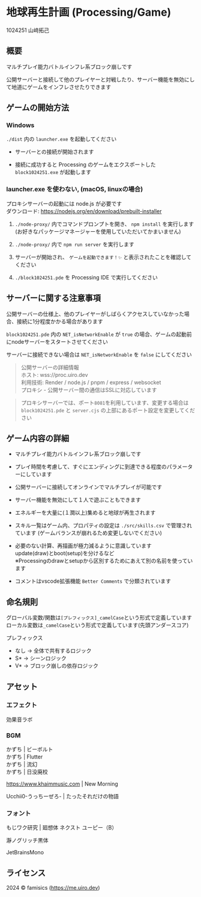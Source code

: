 # 地球再生計画 (Processing/Game)

1024251 山﨑拓己

## 概要

マルチプレイ能力バトルインフレ系ブロック崩しです

公開サーバーと接続して他のプレイヤーと対戦したり、サーバー機能を無効にして地道にゲームをインフレさせたりできます

## ゲームの開始方法

### Windows

`./dist` 内の `launcher.exe` を起動してください

- サーバーとの接続が開始されます

- 接続に成功すると Processing のゲームをエクスポートした `block1024251.exe` が起動します

### launcher.exe を使わない, (macOS, linuxの場合)

プロキシサーバーの起動には node.js が必要です  
ダウンロード: https://nodejs.org/en/download/prebuilt-installer

1. `./node-proxy/` 内でコマンドプロンプトを開き、 `npm install` を実行します  
(お好きなパッケージマネージャーを使用していただいてかまいません)

2. `./node-proxy/` 内で `npm run server` を実行します

3. サーバーが開始され、 `ゲームを起動できます！✨️` と表示されたことを確認してください

4. `./block1024251.pde` を Processing IDE で実行してください

## サーバーに関する注意事項

公開サーバーの仕様上、他のプレイヤーがしばらくアクセスしていなかった場合、接続に1分程度かかる場合があります

`block1024251.pde` 内の `NET_isNetworkEnable` が `true` の場合、ゲームの起動前にnodeサーバーをスタートさせてください

サーバーに接続できない場合は `NET_isNetworkEnable` を `false` にしてください

> 公開サーバーの詳細情報  
> ホスト: wss://proc.uiro.dev  
> 利用技術: Render / node.js / pnpm / express / websocket  
> プロキシ - 公開サーバー間の通信はSSLに対応しています

> プロキシサーバーでは、ポート`8081`を利用しています、変更する場合は `block1024251.pde` と `server.cjs` の上部にあるポート設定を変更してください

## ゲーム内容の詳細

- マルチプレイ能力バトルインフレ系ブロック崩しです

- プレイ時間を考慮して、すぐにエンディングに到達できる程度のパラメーターにしています

- 公開サーバーに接続してオンラインでマルチプレイが可能です

- サーバー機能を無効にして１人で遊ぶこともできます

- エネルギーを大量に(１潤以上)集めると地球が再生されます

- スキル一覧はゲーム内、プロパティの設定は `./src/skills.csv` で管理されています (ゲームバランスが崩れるため変更しないでください)

- 必要のない計算、再描画が極力減るように意識しています  
update(draw)とboot(setup)を分けるなど  
※Processingのdrawとsetupから区別するためにあえて別の名前を使っています

- コメントはvscode拡張機能 `Better Comments` で分類されています

## 命名規則

グローバル変数/関数は`[プレフィックス]_camelCase`という形式で定義しています  
ローカル変数は`_camelCase`という形式で定義しています(先頭アンダースコア)

プレフィックス
- なし → 全体で共有するロジック
- S* → シーンロジック
- V* → ブロック崩しの依存ロジック

## アセット

### エフェクト

効果音ラボ

### BGM

かずち | ビーボルト  
かずち | Flutter  
かずち | 流幻  
かずち | 日没廃校

https://www.khaimmusic.com | New Morning

Ucchii0-うっちーぜろ- | たったそれだけの物語

### フォント

もじワク研究 | 廻想体 ネクスト ユーピー（B）

瀞ノグリッチ黒体

JetBrainsMono

## ライセンス

2024 © famisics (https://me.uiro.dev)
